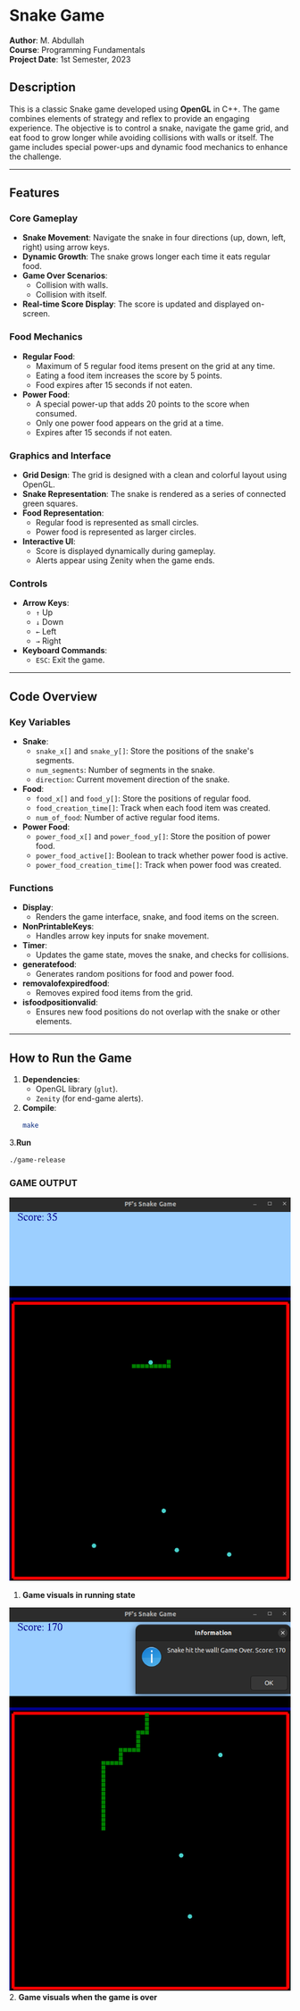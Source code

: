 # Snake Game

**Author**: M. Abdullah  
**Course**: Programming Fundamentals  
**Project Date**: 1st Semester, 2023  

## Description

This is a classic Snake game developed using **OpenGL** in C++. The game combines elements of strategy and reflex to provide an engaging experience. The objective is to control a snake, navigate the game grid, and eat food to grow longer while avoiding collisions with walls or itself. The game includes special power-ups and dynamic food mechanics to enhance the challenge.

---

## Features

### Core Gameplay
- **Snake Movement**: Navigate the snake in four directions (up, down, left, right) using arrow keys.
- **Dynamic Growth**: The snake grows longer each time it eats regular food.
- **Game Over Scenarios**:
  - Collision with walls.
  - Collision with itself.
- **Real-time Score Display**: The score is updated and displayed on-screen.

### Food Mechanics
- **Regular Food**:
  - Maximum of 5 regular food items present on the grid at any time.
  - Eating a food item increases the score by 5 points.
  - Food expires after 15 seconds if not eaten.
- **Power Food**:
  - A special power-up that adds 20 points to the score when consumed.
  - Only one power food appears on the grid at a time.
  - Expires after 15 seconds if not eaten.

### Graphics and Interface
- **Grid Design**: The grid is designed with a clean and colorful layout using OpenGL.
- **Snake Representation**: The snake is rendered as a series of connected green squares.
- **Food Representation**:
  - Regular food is represented as small circles.
  - Power food is represented as larger circles.
- **Interactive UI**:
  - Score is displayed dynamically during gameplay.
  - Alerts appear using Zenity when the game ends.

### Controls
- **Arrow Keys**:
  - `↑` Up
  - `↓` Down
  - `←` Left
  - `→` Right
- **Keyboard Commands**:
  - `ESC`: Exit the game.

---

## Code Overview

### Key Variables
- **Snake**:
  - `snake_x[]` and `snake_y[]`: Store the positions of the snake's segments.
  - `num_segments`: Number of segments in the snake.
  - `direction`: Current movement direction of the snake.
- **Food**:
  - `food_x[]` and `food_y[]`: Store the positions of regular food.
  - `food_creation_time[]`: Track when each food item was created.
  - `num_of_food`: Number of active regular food items.
- **Power Food**:
  - `power_food_x[]` and `power_food_y[]`: Store the position of power food.
  - `power_food_active[]`: Boolean to track whether power food is active.
  - `power_food_creation_time[]`: Track when power food was created.

### Functions
- **Display**:
  - Renders the game interface, snake, and food items on the screen.
- **NonPrintableKeys**:
  - Handles arrow key inputs for snake movement.
- **Timer**:
  - Updates the game state, moves the snake, and checks for collisions.
- **generatefood**:
  - Generates random positions for food and power food.
- **removalofexpiredfood**:
  - Removes expired food items from the grid.
- **isfoodpositionvalid**:
  - Ensures new food positions do not overlap with the snake or other elements.

---

## How to Run the Game

1. **Dependencies**:
   - OpenGL library (`glut`).
   - `Zenity` (for end-game alerts).
2. **Compile**:
   ```bash
   make
   ```
3.**Run**
   ```bash
   ./game-release
   ```
### GAME OUTPUT
![Program Output](output.png)
1. **Game visuals in running state**

![Program Output](output2.png)
2. **Game visuals when the game is over**



